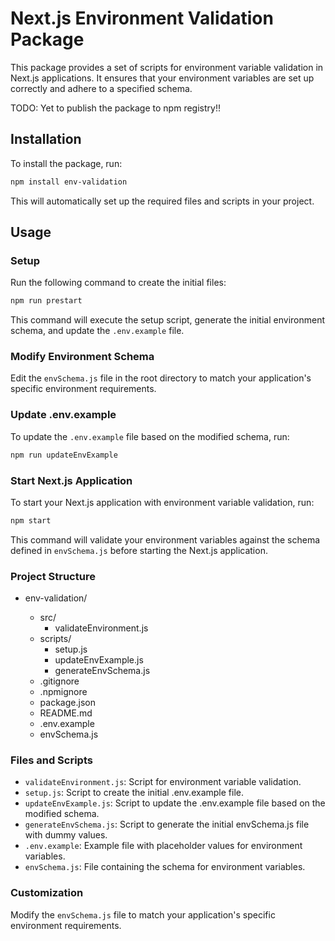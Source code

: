 # Next.js Environment Validation Package

This package provides a set of scripts for environment variable validation in Next.js applications. It ensures that your environment variables are set up correctly and adhere to a specified schema.

TODO: Yet to publish the package to npm registry!!

## Installation

To install the package, run:

```bash
npm install env-validation
```

This will automatically set up the required files and scripts in your project.

## Usage

### Setup

Run the following command to create the initial files:

```bash
npm run prestart
```

This command will execute the setup script, generate the initial environment schema, and update the `.env.example` file.

### Modify Environment Schema

Edit the `envSchema.js` file in the root directory to match your application's specific environment requirements.

### Update .env.example

To update the `.env.example` file based on the modified schema, run:

```bash
npm run updateEnvExample
```

### Start Next.js Application

To start your Next.js application with environment variable validation, run:

```bash
npm start
```

This command will validate your environment variables against the schema defined in `envSchema.js` before starting the Next.js application.

### Project Structure

- env-validation/

  - src/
    - validateEnvironment.js
  - scripts/
    - setup.js
    - updateEnvExample.js
    - generateEnvSchema.js
  - .gitignore
  - .npmignore
  - package.json
  - README.md
  - .env.example
  - envSchema.js

### Files and Scripts

- `validateEnvironment.js`: Script for environment variable validation.
- `setup.js`: Script to create the initial .env.example file.
- `updateEnvExample.js`: Script to update the .env.example file based on the modified schema.
- `generateEnvSchema.js`: Script to generate the initial envSchema.js file with dummy values.
- `.env.example`: Example file with placeholder values for environment variables.
- `envSchema.js`: File containing the schema for environment variables.

### Customization

Modify the `envSchema.js` file to match your application's specific environment requirements.
